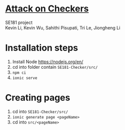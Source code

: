 # [Attack on Checkers](https://attackoncheckers.web.app/home)

SE181 project  
Kevin Li, Kevin Wu, Sahithi Pisupati, Tri Le, Jiongheng Li

# Installation steps

1. Install Node https://nodejs.org/en/
2. cd into folder contain `SE181-Checker/src/`
3. `npm ci`
4. `ionic serve `

# Creating pages

1. cd into `SE181-Checker/src/`
2. `ionic generate page <pageName>`
3. cd into `src/<pageName>`
